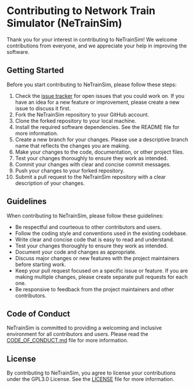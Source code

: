# Contributing to Network Train Simulator (NeTrainSim)

Thank you for your interest in contributing to NeTrainSim! We welcome contributions from everyone, and we appreciate your help in improving the software.

## Getting Started

Before you start contributing to NeTrainSim, please follow these steps:

1. Check the [issue tracker](https://github.com/AhmedAredah/NeTrainSim/issues) for open issues that you could work on. If you have an idea for a new feature or improvement, please create a new issue to discuss it first.
2. Fork the NeTrainSim repository to your GitHub account.
3. Clone the forked repository to your local machine.
4. Install the required software dependencies. See the README file for more information.
5. Create a new branch for your changes. Please use a descriptive branch name that reflects the changes you are making.
6. Make your changes to the code, documentation, or other project files.
7. Test your changes thoroughly to ensure they work as intended.
8. Commit your changes with clear and concise commit messages.
9. Push your changes to your forked repository.
10. Submit a pull request to the NeTrainSim repository with a clear description of your changes.

## Guidelines

When contributing to NeTrainSim, please follow these guidelines:

- Be respectful and courteous to other contributors and users.
- Follow the coding style and conventions used in the existing codebase.
- Write clear and concise code that is easy to read and understand.
- Test your changes thoroughly to ensure they work as intended.
- Document your code and changes as appropriate.
- Discuss major changes or new features with the project maintainers before starting work.
- Keep your pull request focused on a specific issue or feature. If you are making multiple changes, please create separate pull requests for each one.
- Be responsive to feedback from the project maintainers and other contributors.

## Code of Conduct

NeTrainSim is committed to providing a welcoming and inclusive environment for all contributors and users. Please read the [CODE_OF_CONDUCT.md](https://github.com/AhmedAredah/NeTrainSim/blob/main/CODE_OF_CONDUCT.md) file for more information.

## License

By contributing to NeTrainSim, you agree to license your contributions under the GPL3.0 License. See the [LICENSE](https://github.com/AhmedAredah/NeTrainSim/blob/main/LICENSE) file for more information.
